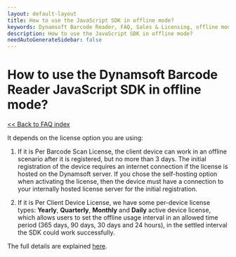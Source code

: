 ```yaml
---
layout: default-layout
title: How to use the JavaScript SDK in offline mode?
keywords: Dynamsoft Barcode Reader, FAQ, Sales & Licensing, offline mode use
description: How to use the JavaScript SDK in offline mode?
needAutoGenerateSidebar: false
---
```


# How to use the Dynamsoft Barcode Reader JavaScript SDK in offline mode?

[<< Back to FAQ index](index.md)


It depends on the license option you are using:

 1. If it is Per Barcode Scan License, the client device can work in an offline scenario after it is registered, but no more than 3 days. The initial registration of the device requires an internet connection if the license is hosted on the Dynamsoft server. If you chose the self-hosting option when activating the license, then the device must have a connection to your internally hosted license server for the initial registration.

 2. If it is Per Client Device License, we have some per-device license types: **Yearly**, **Quarterly**, **Monthly** and **Daily** active device license, which allows users to set the offline usage interval in an allowed time period (365 days, 90 days, 30 days and 24 hours), in the settled interval the SDK could work successfully. 

The full details are explained [here](https://www.dynamsoft.com/license-server/docs/about/licensefaq.html?ver=latest#can-a-client-device-work-offline).
